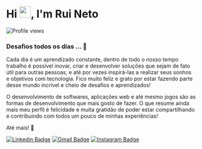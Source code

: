 <h1 align="left">Hi <img src="https://raw.githubusercontent.com/kaueMarques/kaueMarques/master/hi.gif" width="30px">, I'm Rui Neto</h1>
<p align="left"> <img src="https://komarev.com/ghpvc/?username=ruineto-dev&color=yellow" alt="Profile views" /> </p>

### Desafios todos os dias ... 🔭

Cada dia é um aprendizado constante, dentro de todo o nosso tempo trabalho é possível inovar, criar e desenvolver soluções que
sejam de fato útil para outras pessoas, e até por vezes inspirá-las a realizar seus sonhos e objetivos com tecnologia. Fico muito
feliz e grato por estar fazendo parte desse mundo incrível e cheio de desafios e aprendizados!

O desenvolvimento de softwares, aplicações web e até mesmo jogos são as formas de desenvolvimento que mais gosto de fazer. O que resume
ainda mais meu perfil é felicidade e muita gratidão de poder estar compartilhando e contribuindo com todos um pouco de minhas experiências!

Até mais! 👋

[![Linkedin Badge](https://img.shields.io/badge/-LinkedIn-blue?style=flat&logo=Linkedin&logoColor=white&link=https://www.linkedin.com/in/rebeccamanzi/)](https://www.linkedin.com/in/rui-neto/)
[![Gmail Badge](https://img.shields.io/badge/-Gmail-c14438?style=flat&logo=Gmail&logoColor=white&link=mailto:rebeccamanzi@gmail.com)](mailto:ruineto11@gmail.com)
[![Instagram Badge](https://img.shields.io/badge/-Instagram-C13584?style=flat&labelColor=C13584&logo=instagram&logoColor=white&link=https://www.instagram.com/codepwr/)](https://www.instagram.com/ruineto11/)
